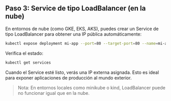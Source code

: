 ﻿## Paso 3: Service de tipo LoadBalancer (en la nube)

En entornos de nube (como GKE, EKS, AKS), puedes crear un Service de tipo LoadBalancer para obtener una IP pública automáticamente:

```sh
kubectl expose deployment mi-app --port=80 --target-port=80 --name=mi-app-lb --type=LoadBalancer
```

Verifica el estado:

```sh
kubectl get services
```

Cuando el Service esté listo, verás una IP externa asignada. Esto es ideal para exponer aplicaciones de producción al mundo exterior.

> Nota: En entornos locales como minikube o kind, LoadBalancer puede no funcionar igual que en la nube.